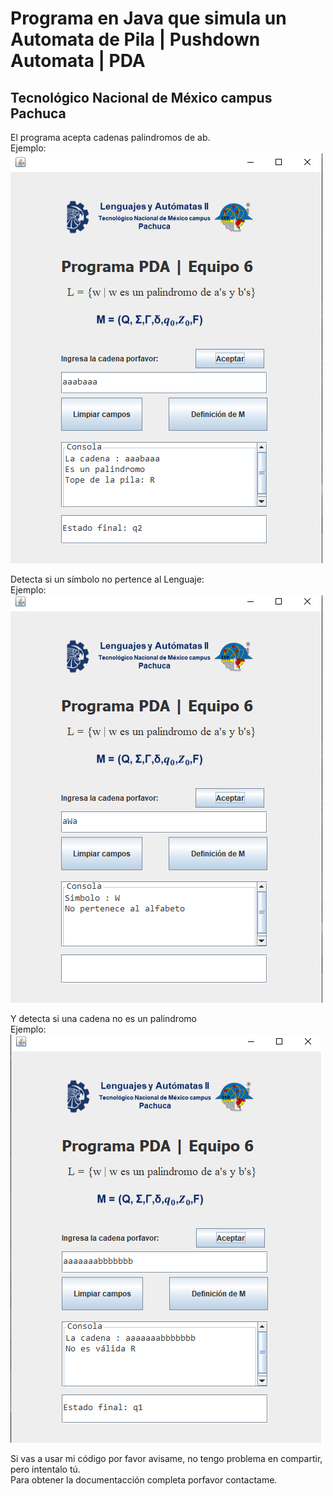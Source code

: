 # Programa en Java que simula un Automata de Pila | Pushdown Automata | PDA
## Tecnológico Nacional de México campus Pachuca
El programa acepta cadenas palindromos de ab.  
Ejemplo:  
![primer imagen](https://github.com/IsuiLugo/PDA/blob/master/PushdownAutomata/src/Recursos/Scrin2%20(1).png)
  
Detecta si un símbolo no pertence al Lenguaje:  
Ejemplo:  
![segunda imagen](https://github.com/IsuiLugo/PDA/blob/master/PushdownAutomata/src/Recursos/Scrin2%20(2).png)
  
Y detecta si una cadena no es un palindromo  
Ejemplo:  
![Tercera imagen](https://github.com/IsuiLugo/PDA/blob/master/PushdownAutomata/src/Recursos/Scrin2%20(3).png)
  
Si vas a usar mi código por favor avisame, no tengo problema en compartir, pero intentalo tú.  
Para obtener la documentacción completa porfavor contactame.  
